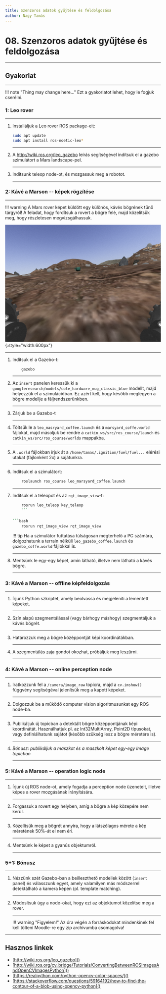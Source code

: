 ```yaml
---
title: Szenzoros adatok gyűjtése és feldolgozása
author: Nagy Tamás
---
```


# 08. Szenzoros adatok gyűjtése és feldolgozása

---


## Gyakorlat

---

!!! note "Thing may change here..."
    Ezt a gyakorlatot lehet, hogy le fogjuk cserélni.



### 1: Leo rover

---

1. Installáljuk a Leo rover ROS package-eit:

    ```bash
    sudo apt update
    sudo apt install ros-noetic-leo*
    ```
    
    ---

2. A http://wiki.ros.org/leo_gazebo leírás segítségével indítsuk el a gazebo szimulátort a Mars landscape-pel.

    ---
    
3. Indítsunk teleop node-ot, és mozgassuk meg a robotot.

    ---

### 2: Kávé a Marson -- képek rögzítése

---

!!! warning
    A Mars rover képet küldött egy különös, kávés bögrének tűnő tárgyról! A feladat, hogy fordítsuk a rovert a bögre felé, majd közelítsük meg, hogy részletesen megvizsgálhassuk.


![](img/coffee.png){:style="width:600px"}

---

1. Indítsuk el a Gazebo-t:

    ```bash
        gazebo
    ```
    
    ---
    
2. Az `insert` panelen keressük ki a `googleresearch/models/cole_hardware_mug_classic_blue` modellt, majd helyezzük el a szimulációban. Ez azért kell, hogy később meglegyen a bögre modellje a fáljrendszerünkben.

    ---
    
3. Zárjuk be a Gazebo-t

    
    ---
   
4. Töltsük le a `leo_masryard_coffee.launch` és a `marsyard_coffe.world` fájlokat, majd másoljuk be rendre a `catkin_ws/src/ros_course/launch` és `catkin_ws/src/ros_course/worlds` mappákba.

    ---

5. A `.world` fájlokban írjuk át a `/home/tamas/.ignition/fuel/fuel...` elérési utakat (fájlonként 2x) a sajátunkra.

    ---
    
6. Indítsuk el a szimulátort:

    ```bash
        roslaunch ros_course leo_marsyard_coffee.launch
    ```
    
    ---
    
3. Indítsuk el a teleopot és az `rqt_image_view`-t:

    ```bash
        rosrun leo_teleop key_teleop
        ```
        
    ```bash
        rosrun rqt_image_view rqt_image_view
    ```

    !!! tip
        Ha a szimulátor futtatása túlságosan megterhelő a PC számára, dolgozhatunk a terrain nélküli `leo_gazebo_coffee.launch` és `gazebo_coffe.world` fájlokkal is.

    ---

4. Mentsünk le egy-egy képet, amin látható, illetve nem látható a kávés bögre. 

    ---
    
### 3: Kávé a Marson -- offline képfeldolgozás

---

1. Írjunk Python szkriptet, amely beolvassa és megjeleníti a lementett képeket.

    ---
    
2. Szín alapú szegmentálással (vagy bárhogy máshogy) szegmentáljuk a kávés bögrét.

    ---

3. Határozzuk meg a bögre középpontját képi koordinátákban.

    ---
    
4. A szegmentálás zaja gondot okozhat, próbáljuk meg leszűrni.

    ---

### 4: Kávé a Marson -- online perception node

---

1. Iratkozzunk fel a `/camera/image_raw` topicra, majd a `cv.imshow()` függvény segítségéval jelenítsük meg a kapott képeket.

    ---
    
2. Dolgozzuk be a működő computer vision algoritmusunkat egy ROS node-ba.

    ---
    
3. Publikáljuk új topicban a detektált bögre középpontjának képi koordinátát. Használhatjuk pl. az Int32MultiArray, Point2D típusokat, vagy definiálhatunk sajátot (később szükség lesz a bögre méretére is).

    ---
    
4. *Bónusz: publikáljuk a maszkot és a maszkolt képet egy-egy Image topicban*

    ---
    
### 5: Kávé a Marson -- operation logic node

---
    
1. Írjunk új ROS node-ot, amely fogadja a perception node üzeneteit, illetve képes a rover mozgásának irányítására.

    ---

2. Forgassuk a rovert egy helyben, amíg a bögre a kép közepére nem kerül.

    ---
    
3. Közelítsük meg a bögrét annyira, hogy a látszólagos mérete a kép méretének 50%-át el nem éri.

    ---

4. Mentsünk le képet a gyanús objektumról.

    ---

### 5+1: Bónusz

---

1. Nézzünk szét Gazebo-ban a beilleszthető modellek között (`insert` panel) és válasszunk egyet, amely valamilyen más módszerrel detektálható a kamera képén (pl. template matching).

    ---
    
2. Módosítsuk úgy a node-okat, hogy ezt az objektumot közelítse meg a rover.

    ---

    !!! warning "Figyelem!"
        Az óra végén a forráskódokat mindenkinek fel kell tölteni Moodle-re egy zip archívumba csomagolva!


---

## Hasznos linkek

- [http://wiki.ros.org/leo_gazebo]()
- [http://wiki.ros.org/cv_bridge/Tutorials/ConvertingBetweenROSImagesAndOpenCVImagesPython]()
- [https://realpython.com/python-opencv-color-spaces/]()
- [https://stackoverflow.com/questions/59164192/how-to-find-the-contour-of-a-blob-using-opencv-python]()









